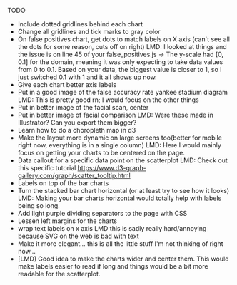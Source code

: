 TODO

- Include dotted gridlines behind each chart
- Change all gridlines and tick marks to gray color
- On false positives chart, get dots to match labels on X axis (can't see all the dots for some reason, cuts off on right)
  LMD: I looked at things and the issue is on line 45 of your false_positives.js -> The y-scale had [0, 0.1] for the domain, meaning it was only expecting to take data values from 0 to 0.1. Based on your data, the biggest value is closer to 1, so I just switched 0.1 with 1 and it all shows up now.
- Give each chart better axis labels
- Put in a good image of the false accuracy rate yankee stadium diagram
  LMD: This is pretty good rn; I would focus on the other things
- Put in better image of the facial scan, center
- Put in better image of facial comparison
  LMD: Were these made in Illustrator? Can you export them bigger?
- Learn how to do a choropleth map in d3
- Make the layout more dynamic on large screens too(better for mobile right now, everything is in a single column)
  LMD: Here I would mainly focus on getting your charts to be centered on the page.
- Data callout for a specific data point on the scatterplot
  LMD: Check out this specific tutorial https://www.d3-graph-gallery.com/graph/scatter_tooltip.html
- Labels on top of the bar charts
- Turn the stacked bar chart horizontal (or at least try to see how it looks)
  LMD: Making your bar charts horizontal would totally help with labels being so long.
- Add light purple dividing separators to the page with CSS
- Lessen left margins for the charts
- wrap text labels on x axis
  LMD this is sadly really hard/annoying because SVG on the web is bad with text
- Make it more elegant... this is all the little stuff I'm not thinking of right now...
- [LMD] Good idea to make the charts wider and center them. This would make labels easier to read if long and things would be a bit more readable for the scatterplot.
